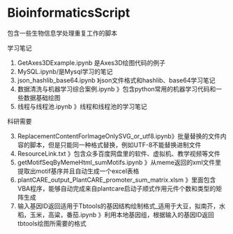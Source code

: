 # BioinformaticsScript
包含一些生物信息学处理重复工作的脚本  

学习笔记
1. GetAxes3DExample.ipynb 是Axes3D绘图代码的例子
2. MySQL.ipynb/是Mysql学习的笔记
6. json_hashlib_base64.ipynb 》json文件格式和hashlib、base64学习笔记
8. 数据清洗与机器学习综合案例.ipynb 》包含python常用的机器学习代码和一些数据基础绘图
9. 线程与线程池.ipynb 》线程和线程池的学习笔记  

科研需要  

3. ReplacementContentForImageOnlySVG_or_utf8.ipynb》批量替换的文件内容的脚本，但是只能同一种格式替换，例如UTF-8不能替换进制文件  
4. ResourceLink.txt 》包含众多百度网盘里的软件、虚拟机、教学视频等文件  
5. getMotifSeqByMemeHtml_sumMotifs.ipynb 》从meme返回的xml文件里提取出motif基序并且自动生成一个excel表格  
7. plantCARE_output_PlantCARE_promoter_sum_matrix.xlsm 》里面包含VBA程序，能够自动完成来自plantcare启动子顺式作用元件个数和类型的矩阵生成  
10. 输入基因ID返回适用于Tbtools的基因结构绘制格式_适用于大豆，拟南芥，水稻，玉米，高粱，番茄.ipynb 》利用本地基因组，根据输入的基因ID返回tbtools绘图所需要的格式  

